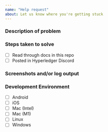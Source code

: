 ```yaml
---
name: "Help request"
about: Let us know where you're getting stuck
---
```

<!-- We're happy to see you're trying out Bifold! Please fill in as much of the template below as you can and we'll try to help you out. -->

### Description of problem

### Steps taken to solve
- [ ] Read through docs in this repo
- [ ] Posted in Hyperledger Discord

### Screenshots and/or log output

### Development Environment
- [ ] Android
- [ ] iOS
- [ ] Mac (Intel)
- [ ] Mac (M1)
- [ ] Linux
- [ ] Windows